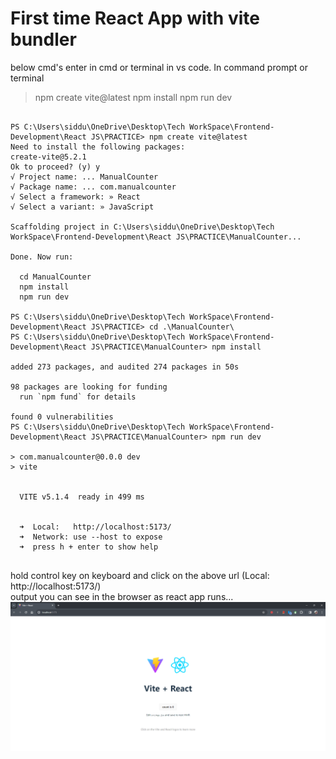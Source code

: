 # First time React App with vite bundler

below cmd's enter in cmd or terminal in vs code.
In command prompt or terminal

>npm create vite@latest
npm install
npm run dev
```terminal

PS C:\Users\siddu\OneDrive\Desktop\Tech WorkSpace\Frontend-Development\React JS\PRACTICE> npm create vite@latest
Need to install the following packages:
create-vite@5.2.1
Ok to proceed? (y) y
√ Project name: ... ManualCounter
√ Package name: ... com.manualcounter
√ Select a framework: » React
√ Select a variant: » JavaScript

Scaffolding project in C:\Users\siddu\OneDrive\Desktop\Tech WorkSpace\Frontend-Development\React JS\PRACTICE\ManualCounter...

Done. Now run:

  cd ManualCounter
  npm install
  npm run dev

PS C:\Users\siddu\OneDrive\Desktop\Tech WorkSpace\Frontend-Development\React JS\PRACTICE> cd .\ManualCounter\
PS C:\Users\siddu\OneDrive\Desktop\Tech WorkSpace\Frontend-Development\React JS\PRACTICE\ManualCounter> npm install

added 273 packages, and audited 274 packages in 50s

98 packages are looking for funding
  run `npm fund` for details

found 0 vulnerabilities
PS C:\Users\siddu\OneDrive\Desktop\Tech WorkSpace\Frontend-Development\React JS\PRACTICE\ManualCounter> npm run dev

> com.manualcounter@0.0.0 dev
> vite


  VITE v5.1.4  ready in 499 ms


  ➜  Local:   http://localhost:5173/
  ➜  Network: use --host to expose
  ➜  press h + enter to show help


```
hold control key on keyboard and click on the above url (Local:   http://localhost:5173/) <br/>
output you can see in the browser as react app runs...
![alt text](image.png)